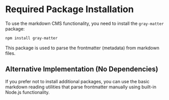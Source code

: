 # Required Package Installation

To use the markdown CMS functionality, you need to install the `gray-matter` package:

```bash
npm install gray-matter
```

This package is used to parse the frontmatter (metadata) from markdown files.

## Alternative Implementation (No Dependencies)
If you prefer not to install additional packages, you can use the basic markdown reading utilities that parse frontmatter manually using built-in Node.js functionality.